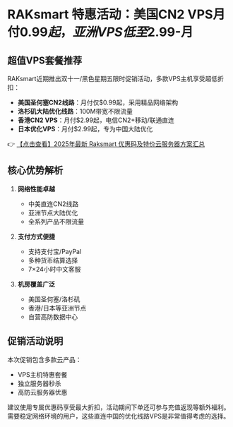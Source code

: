 # RAKsmart 特惠活动：美国CN2 VPS月付$0.99起，亚洲VPS低至$2.99-月

## 超值VPS套餐推荐

RAKsmart近期推出双十一/黑色星期五限时促销活动，多款VPS主机享受超低折扣：

- **美国圣何塞CN2线路**：月付仅$0.99起，采用精品网络架构
- **洛杉矶大陆优化线路**：100M带宽不限流量
- **香港CN2 VPS**：月付$2.99起，电信CN2+移动/联通直连
- **日本优化VPS**：月付$2.99起，专为中国大陆优化

👉 [【点击查看】2025年最新 Raksmart 优惠码及特价云服务器方案汇总](https://bit.ly/raksmart)

## 核心优势解析

1. **网络性能卓越**
   - 中美直连CN2线路
   - 亚洲节点大陆优化
   - 全系列产品不限流量

2. **支付方式便捷**
   - 支持支付宝/PayPal
   - 多种货币结算选择
   - 7×24小时中文客服

3. **机房覆盖广泛**
   - 美国圣何塞/洛杉矶
   - 香港/日本等亚洲节点
   - 自营高防数据中心

## 促销活动说明

本次促销包含多款云产品：
- VPS主机特惠套餐
- 独立服务器秒杀
- 高防云服务器优惠

建议使用专属优惠码享受最大折扣，活动期间下单还可参与充值返现等额外福利。需要稳定网络环境的用户，这些直连中国的优化线路VPS是非常值得考虑的选择。